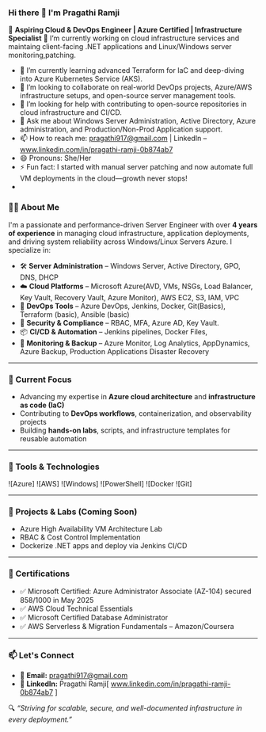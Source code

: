 ### Hi there 👋 I'm Pragathi Ramji

🚀 **Aspiring Cloud & DevOps Engineer | Azure Certified | Infrastructure Specialist**
🔭 I’m currently working on cloud infrastructure services and maintaing client-facing .NET applications and Linux/Windows server monitoring,patching.
- 🌱 I’m currently learning advanced Terraform for IaC and deep-diving into Azure Kubernetes Service (AKS).
- 👯 I’m looking to collaborate on real-world DevOps projects, Azure/AWS infrastructure setups, and open-source server management tools.
- 🤔 I’m looking for help with contributing to open-source repositories in cloud infrastructure and CI/CD.
- 💬 Ask me about Windows Server Administration, Active Directory, Azure administration, and Production/Non-Prod Application support.
- 📫 How to reach me: pragathi917@gmail.com | LinkedIn – www.linkedin.com/in/pragathi-ramji-0b874ab7
- 😄 Pronouns: She/Her
- ⚡ Fun fact: I started with manual server patching and now automate full VM deployments in the cloud—growth never stops!
- 
### 🙋‍♀️ About Me
I'm a passionate and performance-driven Server Engineer with over **4 years of experience** in managing cloud infrastructure, application deployments, and driving system reliability across Windows/Linux Servers Azure. 
I specialize in:

- 🛠️ **Server Administration** – Windows Server, Active Directory, GPO, DNS, DHCP
- ☁️ **Cloud Platforms** – Microsoft Azure(AVD, VMs, NSGs, Load Balancer, Key Vault, Recovery Vault, Azure Monitor), AWS EC2, S3, IAM, VPC
- 🔧 **DevOps Tools** – Azure DevOps, Jenkins, Docker, Git(Basics), Terraform (basic), Ansible (basic)
- 🔐 **Security & Compliance** – RBAC, MFA, Azure AD, Key Vault.
- 📦 **CI/CD & Automation** – Jenkins pipelines, Docker Files, 
- 🧩 **Monitoring & Backup** – Azure Monitor, Log Analytics, AppDynamics, Azure Backup, Production Applications Disaster Recovery

---

### 📌 Current Focus

- Advancing my expertise in **Azure cloud architecture** and **infrastructure as code (IaC)**
- Contributing to **DevOps workflows**, containerization, and observability projects
- Building **hands-on labs**, scripts, and infrastructure templates for reusable automation

---

### 🧰 Tools & Technologies

![Azure]
![AWS]
![Windows]
![PowerShell]
![Docker
![Git]

---

### 🧪 Projects & Labs (Coming Soon)

* Azure High Availability VM Architecture Lab  
* RBAC & Cost Control Implementation  
* Dockerize .NET apps and deploy via Jenkins CI/CD

---

### 📜 Certifications

- ✅ Microsoft Certified: Azure Administrator Associate (AZ-104) secured 858/1000 in May 2025
- ✅ AWS Cloud Technical Essentials
- ✅ Microsoft Certified Database Administrator
- ✅	AWS Serverless & Migration Fundamentals – Amazon/Coursera

---

### 📫 Let's Connect

- 📧 **Email:** pragathi917@gmail.com  
- 💼 **LinkedIn:** Pragathi Ramji[ www.linkedin.com/in/pragathi-ramji-0b874ab7 ]

🔍 *“Striving for scalable, secure, and well-documented infrastructure in every deployment.”*



